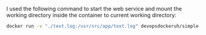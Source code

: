 I used the following command to start the web service and mount the working directory inside the container to current working directory:

```bash
docker run -v "./text.log:/usr/src/app/text.log" devopsdockeruh/simple-web-service
```
